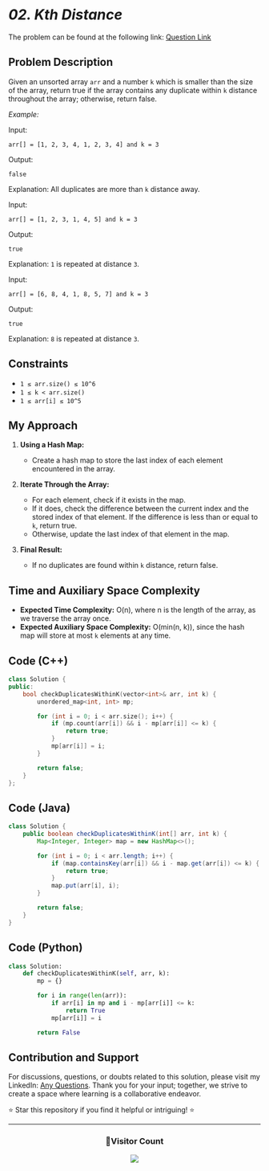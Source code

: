 # _02. Kth Distance_

The problem can be found at the following link: [Question Link](https://www.geeksforgeeks.org/problems/kth-distance3757/1)

## Problem Description

Given an unsorted array `arr` and a number `k` which is smaller than the size of the array, return true if the array contains any duplicate within `k` distance throughout the array; otherwise, return false.

_Example:_

Input:

```
arr[] = [1, 2, 3, 4, 1, 2, 3, 4] and k = 3
```

Output:

```
false
```

Explanation: All duplicates are more than `k` distance away.

Input:

```
arr[] = [1, 2, 3, 1, 4, 5] and k = 3
```

Output:

```
true
```

Explanation: `1` is repeated at distance `3`.

Input:

```
arr[] = [6, 8, 4, 1, 8, 5, 7] and k = 3
```

Output:

```
true
```

Explanation: `8` is repeated at distance `3`.

## Constraints

- `1 ≤ arr.size() ≤ 10^6`
- `1 ≤ k < arr.size()`
- `1 ≤ arr[i] ≤ 10^5`

## My Approach

1. **Using a Hash Map:**

   - Create a hash map to store the last index of each element encountered in the array.

2. **Iterate Through the Array:**

   - For each element, check if it exists in the map.
   - If it does, check the difference between the current index and the stored index of that element. If the difference is less than or equal to `k`, return true.
   - Otherwise, update the last index of that element in the map.

3. **Final Result:**
   - If no duplicates are found within `k` distance, return false.

## Time and Auxiliary Space Complexity

- **Expected Time Complexity:** O(n), where n is the length of the array, as we traverse the array once.
- **Expected Auxiliary Space Complexity:** O(min(n, k)), since the hash map will store at most `k` elements at any time.

## Code (C++)

```cpp
class Solution {
public:
    bool checkDuplicatesWithinK(vector<int>& arr, int k) {
        unordered_map<int, int> mp;

        for (int i = 0; i < arr.size(); i++) {
            if (mp.count(arr[i]) && i - mp[arr[i]] <= k) {
                return true;
            }
            mp[arr[i]] = i;
        }

        return false;
    }
};
```

## Code (Java)

```java
class Solution {
    public boolean checkDuplicatesWithinK(int[] arr, int k) {
        Map<Integer, Integer> map = new HashMap<>();

        for (int i = 0; i < arr.length; i++) {
            if (map.containsKey(arr[i]) && i - map.get(arr[i]) <= k) {
                return true;
            }
            map.put(arr[i], i);
        }

        return false;
    }
}
```

## Code (Python)

```python
class Solution:
    def checkDuplicatesWithinK(self, arr, k):
        mp = {}

        for i in range(len(arr)):
            if arr[i] in mp and i - mp[arr[i]] <= k:
                return True
            mp[arr[i]] = i

        return False
```

## Contribution and Support

For discussions, questions, or doubts related to this solution, please visit my LinkedIn: [Any Questions](https://www.linkedin.com/in/patel-hetkumar-sandipbhai-8b110525a/). Thank you for your input; together, we strive to create a space where learning is a collaborative endeavor.

⭐ Star this repository if you find it helpful or intriguing! ⭐

---

<div align=center>
  <h3><b>📍Visitor Count</b></h3>
</div>

<p align="center">   
  <img src="https://profile-counter.glitch.me/Hunterdii/count.svg" />  
</p>
